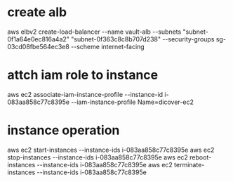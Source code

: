 # create alb
aws elbv2 create-load-balancer --name vault-alb --subnets "subnet-0f1a64e0ec816a4a2" "subnet-0f363c8c8b707d238" --security-groups sg-03cd08fbe564ec3e8 --scheme internet-facing

# attch iam role to instance
aws ec2 associate-iam-instance-profile --instance-id i-083aa858c77c8395e --iam-instance-profile Name=dicover-ec2

# instance operation
aws ec2 start-instances --instance-ids i-083aa858c77c8395e
aws ec2 stop-instances --instance-ids i-083aa858c77c8395e
aws ec2 reboot-instances --instance-ids i-083aa858c77c8395e
aws ec2 terminate-instances --instance-ids i-083aa858c77c8395e
